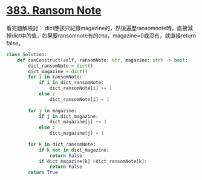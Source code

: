# [383. Ransom Note](https://leetcode.com/problems/ransom-note)


看完題解檢討：
dict應該只紀錄magazine的，然後遍歷ransomnote時，直接減掉dict中的值，如果要ransomnote有的cha，magazine=0或沒有，就直接return false。

```python
class Solution:
    def canConstruct(self, ransomNote: str, magazine: str) -> bool:
        dict_ransomNote = dict()
        dict_magazine = dict()
        for i in ransomNote:
            if i in dict_ransomNote:
                dict_ransomNote[i] += 1
            else :
                dict_ransomNote[i] = 1
        
        for j in magazine:
            if j in dict_magazine:
                dict_magazine[j] += 1
            else :
                dict_magazine[j] = 1
        
        for k in dict_ransomNote:
            if k not in dict_magazine:
                return False
            if dict_magazine[k] <dict_ransomNote[k]:
                return False
        return True        
```
